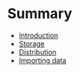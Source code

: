 # Summary

* [Introduction](introduction.md)
* [Storage](storage.md)
* [Distribution](distribution.md)  
* [Importing data](importing.md)  